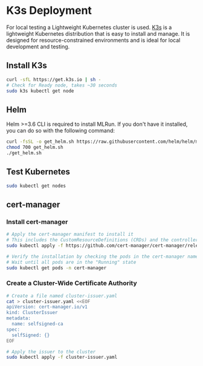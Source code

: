 # K3s Deployment

For local testing a Lightweight Kubernetes cluster is used. [K3s](https://k3s.io/) is a lightweight Kubernetes distribution that is easy to install and manage. It is designed for resource-constrained environments and is ideal for local development and testing.

## Install K3s

```bash
curl -sfL https://get.k3s.io | sh - 
# Check for Ready node, takes ~30 seconds 
sudo k3s kubectl get node 
```

## Helm

Helm >=3.6 CLI is required to install MLRun. If you don't have it installed, you can do so with the following command:

```bash
curl -fsSL -o get_helm.sh https://raw.githubusercontent.com/helm/helm/main/scripts/get-helm-3
chmod 700 get_helm.sh
./get_helm.sh
```

## Test Kubernetes

```bash
sudo kubectl get nodes
```

## cert-manager

### Install cert-manager

```bash
# Apply the cert-manager manifest to install it
# This includes the CustomResourceDefinitions (CRDs) and the controller pods
sudo kubectl apply -f https://github.com/cert-manager/cert-manager/releases/download/v1.14.5/cert-manager.yaml

# Verify the installation by checking the pods in the cert-manager namespace
# Wait until all pods are in the "Running" state
sudo kubectl get pods -n cert-manager
```

### Create a Cluster-Wide Certificate Authority

```bash
# Create a file named cluster-issuer.yaml
cat > cluster-issuer.yaml <<EOF
apiVersion: cert-manager.io/v1
kind: ClusterIssuer
metadata:
  name: selfsigned-ca
spec:
  selfSigned: {}
EOF

# Apply the issuer to the cluster
sudo kubectl apply -f cluster-issuer.yaml
```
